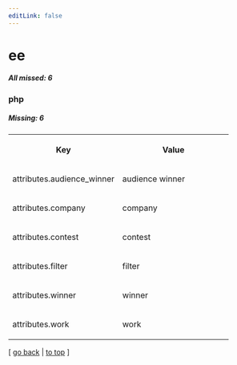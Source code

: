 ```yaml
---
editLink: false
---
```


# ee

##### All missed: 6


### php

##### Missing: 6

<table width="100%">
<tr><th width="50%">

Key

</th><th width="50%">

Value

</th></tr>
<tr><td width="50%">

attributes.audience_winner

</td><td width="50%">

audience winner

</td></tr>
<tr><td width="50%">

attributes.company

</td><td width="50%">

company

</td></tr>
<tr><td width="50%">

attributes.contest

</td><td width="50%">

contest

</td></tr>
<tr><td width="50%">

attributes.filter

</td><td width="50%">

filter

</td></tr>
<tr><td width="50%">

attributes.winner

</td><td width="50%">

winner

</td></tr>
<tr><td width="50%">

attributes.work

</td><td width="50%">

work

</td></tr>
</table>

[ [go back](../status.md) | [to top](#) ]

